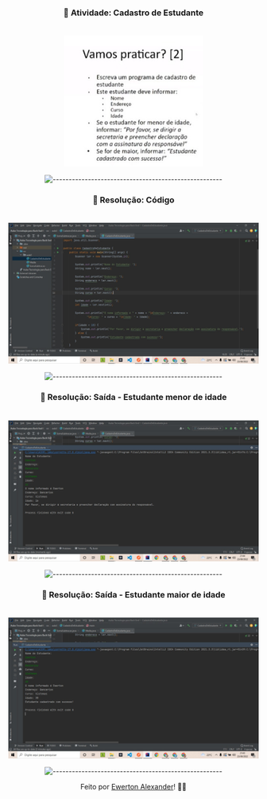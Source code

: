  <div align="center">
 
 ### 🧾 Atividade: Cadastro de Estudante<br><br>

<img src="https://github.com/Ewertonalex/Disciplina-Tecnologias-para-BackEnd-main/blob/main/aula3/Cadastro%20de%20Estudante/Enunciado%20da%20atividade.jpg" width=280>

![-----------------------------------------------------](https://raw.githubusercontent.com/andreasbm/readme/master/assets/lines/rainbow.png)

 ### 🧾 Resolução: Código<br><br>

<img src="https://github.com/Ewertonalex/Disciplina-Tecnologias-para-BackEnd-main/blob/main/aula3/Cadastro%20de%20Estudante/codigo.jpg">

![-----------------------------------------------------](https://raw.githubusercontent.com/andreasbm/readme/master/assets/lines/rainbow.png)

 ### 🧾 Resolução: Saída - Estudante menor de idade<br><br>

<img src="https://github.com/Ewertonalex/Disciplina-Tecnologias-para-BackEnd-main/blob/main/aula3/Cadastro%20de%20Estudante/Estudante%20menor%20de%20idade.jpg">

![-----------------------------------------------------](https://raw.githubusercontent.com/andreasbm/readme/master/assets/lines/rainbow.png)

 ### 🧾 Resolução: Saída - Estudante maior de idade<br><br>

<img src="https://github.com/Ewertonalex/Disciplina-Tecnologias-para-BackEnd-main/blob/main/aula3/Cadastro%20de%20Estudante/estudante%20maior%20de%20idade.jpg">

![-----------------------------------------------------](https://raw.githubusercontent.com/andreasbm/readme/master/assets/lines/rainbow.png)


  
  Feito por <a href="https://www.linkedin.com/in/ewerton-alexander-780869232/" target="_blank">Ewerton Alexander</a>!
    <g-emoji class="g-emoji" alias="wave" fallback-src="https://github.githubassets.com/images/icons/emoji/unicode/1f44b.png">👨‍🚀</g-emoji><br>
  
  </div>
